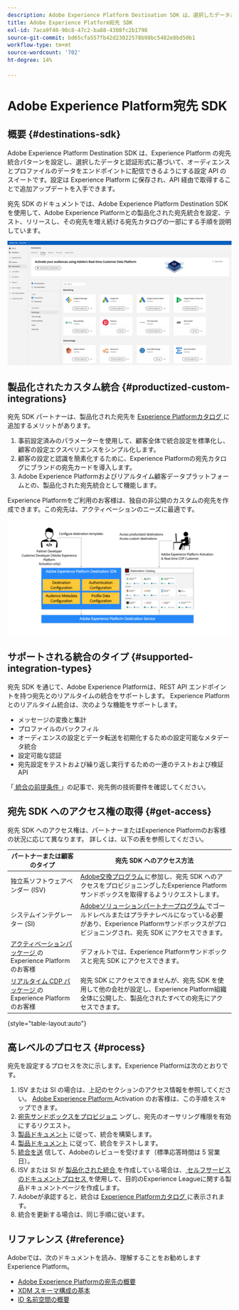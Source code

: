 ```yaml
---
description: Adobe Experience Platform Destination SDK は、選択したデータおよび認証形式に基づいて、Experience Platformがオーディエンスとプロファイルのデータをエンドポイントに配信するための宛先統合パターンを設定できる一連の設定 API です。 設定は Experience Platform に保存され、API 経由で取得することで追加アップデートを入手できます。
title: Adobe Experience Platform宛先 SDK
exl-id: 7aca9f40-98c8-47c2-ba88-4308fc2b1798
source-git-commit: bd65cfa557fb42d23022578b98bc5482e8bd50b1
workflow-type: tm+mt
source-wordcount: '702'
ht-degree: 14%

---
```


# Adobe Experience Platform宛先 SDK

## 概要 {#destinations-sdk}

Adobe Experience Platform Destination SDK は、Experience Platform の宛先統合パターンを設定し、選択したデータと認証形式に基づいて、オーディエンスとプロファイルのデータをエンドポイントに配信できるようにする設定 API のスイートです。設定は Experience Platform に保存され、API 経由で取得することで追加アップデートを入手できます。

宛先 SDK のドキュメントでは、Adobe Experience Platform Destination SDK を使用して、Adobe Experience Platformとの製品化された宛先統合を設定、テスト、リリースし、その宛先を増え続ける宛先カタログの一部にする手順を説明しています。

![宛先カタログの概要](./assets/destinations-catalog-overview.png)

## 製品化されたカスタム統合 {#productized-custom-integrations}

宛先 SDK パートナーは、製品化された宛先を [Experience Platformカタログ ](/help/destinations/catalog/overview.md) に追加するメリットがあります。
1. 事前設定済みのパラメーターを使用して、顧客全体で統合設定を標準化し、顧客の設定エクスペリエンスをシンプル化します。
2. 顧客の設定と認識を簡素化するために、Experience Platformの宛先カタログにブランドの宛先カードを導入します。
3. Adobe Experience Platformおよびリアルタイム顧客データプラットフォームとの、製品化された宛先統合として機能します。

Experience Platformをご利用のお客様は、独自の非公開のカスタムの宛先を作成できます。この宛先は、アクティベーションのニーズに最適です。

![宛先 SDK の視覚図](./assets/destination-sdk-visual.png)

<!--

## Types of destinations in Adobe Experience Platform {#types-of-destinations}

In Adobe Experience Platform, we distinguish between two destination types - *connections* and *extensions*. In the user interface, customers can choose between two types of connection destinations, Profile Export destinations and Segment Export destinations. For more details around the difference between the different destination types, read [Destination Types and Categories](https://experienceleague.adobe.com/docs/experience-platform/destinations/destination-types.html?lang=en).

![Destination types](./assets/types-of-destinations.png)

This documentation set provides you with all the necessary information to add your destination to Adobe Experience Platform, as a *connection*, either Profile Export or Segment Export. To set up an extension, visit the [Experience Platform Launch developer portal](https://developer.adobelaunch.com/extensions/).

-->

## サポートされる統合のタイプ {#supported-integration-types}

宛先 SDK を通じて、Adobe Experience Platformは、REST API エンドポイントを持つ宛先とのリアルタイムの統合をサポートします。 Experience Platformとのリアルタイム統合は、次のような機能をサポートします。
* メッセージの変換と集計
* プロファイルのバックフィル
* オーディエンスの設定とデータ転送を初期化するための設定可能なメタデータ統合
* 設定可能な認証
* 宛先設定をテストおよび繰り返し実行するための一連のテストおよび検証 API

「[ 統合の前提条件 ](./integration-prerequisites.md)」の記事で、宛先側の技術要件を確認してください。


## 宛先 SDK へのアクセス権の取得 {#get-access}

宛先 SDK へのアクセス権は、パートナーまたはExperience Platformのお客様の状況に応じて異なります。 詳しくは、以下の表を参照してください。


| パートナーまたは顧客のタイプ | 宛先 SDK へのアクセス方法 |
---------|----------|
| 独立系ソフトウェアベンダー (ISV) | [Adobe交換プログラム ](https://partners.adobe.com/exchangeprogram/experiencecloud.html) に参加し、宛先 SDK へのアクセスをプロビジョニングしたExperience Platformサンドボックスを取得するようリクエストします。 |
| システムインテグレーター (SI) | [Adobeソリューションパートナープログラム ](https://solutionpartners.adobe.com/home.html) でゴールドレベルまたはプラチナレベルになっている必要があり、Experience Platformサンドボックスがプロビジョニングされ、宛先 SDK にアクセスできます。 |
| [ アクティベーションパッケージ ](https://helpx.adobe.com/legal/product-descriptions/adobe-experience-platform0.html) のExperience Platformのお客様 | デフォルトでは、Experience Platformサンドボックスと宛先 SDK にアクセスできます。 |
| [ リアルタイム CDP パッケージ ](https://helpx.adobe.com/legal/product-descriptions/real-time-customer-data-platform.html) のExperience Platformのお客様 | 宛先 SDK にアクセスできませんが、宛先 SDK を使用して他の会社が設定し、Experience Platform組織全体に公開した、製品化されたすべての宛先にアクセスできます。 |

{style=&quot;table-layout:auto&quot;}

## 高レベルのプロセス {#process}

宛先を設定するプロセスを次に示します。Experience Platformは次のとおりです。

1. ISV または SI の場合は、上記のセクションのアクセス情報を参照してください。 [Adobe Experience Platform ](https://helpx.adobe.com/legal/product-descriptions/adobe-experience-platform0.html) Activation のお客様は、この手順をスキップできます。
2. [宛先サンドボックスをプロビジョニ](https://adobeexchangeec.zendesk.com/hc/en-us/articles/360037457812-Adobe-Experience-Platform-Sandbox-Accounts-Access-Adding-Users-and-Support) ングし、宛先のオーサリング権限を有効にするリクエスト。
3. [製品ドキュメント](./configure-destination-instructions.md) に従って、統合を構築します。
4. [製品ドキュメント](./test-destination.md) に従って、統合をテストします。
5. [統合を送](./destination-publish-api.md) 信して、Adobeのレビューを受けます（標準応答時間は 5 営業日）。
6. ISV または SI が [ 製品化された統合 ](./overview.md#productized-custom-integrations) を作成している場合は、[ セルフサービスのドキュメントプロセス ](./docs-framework/documentation-instructions.md) を使用して、目的のExperience Leagueに関する製品ドキュメントページを作成します。
7. Adobeが承認すると、統合は [Experience Platformカタログ ](/help/destinations/catalog/overview.md) に表示されます。
8. 統合を更新する場合は、同じ手順に従います。

## リファレンス {#reference}

Adobeでは、次のドキュメントを読み、理解することをお勧めしますExperience Platform。

* [Adobe Experience Platformの宛先の概要](https://experienceleague.adobe.com/docs/experience-platform/destinations/home.html?lang=en)
* [XDM スキーマ構成の基本](https://experienceleague.adobe.com/docs/experience-platform/xdm/schema/composition.html?lang=ja)
* [ID 名前空間の概要](https://experienceleague.adobe.com/docs/experience-platform/identity/namespaces.html?lang=ja)

